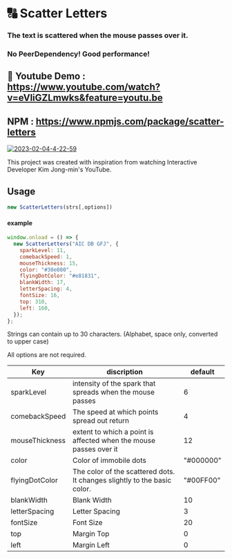 # 🔠 Scatter Letters

### The text is scattered when the mouse passes over it.
### No PeerDependency! Good performance!

## 🎥 Youtube Demo : https://www.youtube.com/watch?v=eVliGZLmwks&feature=youtu.be
## NPM : https://www.npmjs.com/package/scatter-letters

<a href="https://ibb.co/ZL1N99L"><img src="https://i.ibb.co/tmP3RRm/2023-02-04-4-22-59.png" alt="2023-02-04-4-22-59" border="0" /></a>


This project was created with inspiration from watching Interactive Developer Kim Jong-min's YouTube.

## Usage
````javascript
new ScatterLetters(strs[,options])
````
#### example

````javascript
window.onload = () => {
  new ScatterLetters("AIC DB GFJ", {
    sparkLevel: 11,
    comebackSpeed: 1,
    mouseThickness: 15,
    color: "#30e080",
    flyingDotColor: "#e81831",
    blankWidth: 17,
    letterSpacing: 4,
    fontSize: 16,
    top: 310,
    left: 160,
  });
};
````

Strings can contain up to 30 characters. (Alphabet, space only, converted to upper case)

All options are not required.

| Key            | discription                                     | default    |
| -------------- | ----------------------------------------- | ------- |
| sparkLevel     | intensity of the spark that spreads when the mouse passes | 6 |
| comebackSpeed  | The speed at which points spread out return              | 4 |
| mouseThickness | extent to which a point is affected when the mouse passes over it          | 12 |
| color          | Color of immobile dots                                   | "#000000" |
| flyingDotColor | The color of the scattered dots. It changes slightly to the basic color. | "#00FF00" |
| blankWidth     | Blank Width                                   | 10 |
| letterSpacing  | Letter Spacing                                   | 3 |
| fontSize       | Font Size                                   | 20 |
| top            | Margin Top                                   | 0 |
| left           | Margin Left                                   | 0 |
